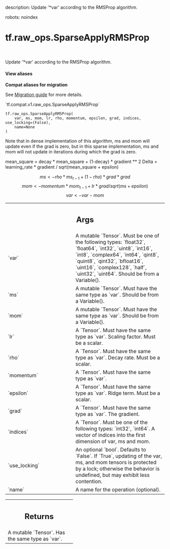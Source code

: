 description: Update '*var' according to the RMSProp algorithm.

robots: noindex

# tf.raw_ops.SparseApplyRMSProp

<!-- Insert buttons and diff -->

<table class="tfo-notebook-buttons tfo-api nocontent" align="left">

</table>



Update '*var' according to the RMSProp algorithm.

<section class="expandable">
  <h4 class="showalways">View aliases</h4>
  <p>
<b>Compat aliases for migration</b>
<p>See
<a href="https://www.tensorflow.org/guide/migrate">Migration guide</a> for
more details.</p>
<p>`tf.compat.v1.raw_ops.SparseApplyRMSProp`</p>
</p>
</section>

<pre class="devsite-click-to-copy prettyprint lang-py tfo-signature-link">
<code>tf.raw_ops.SparseApplyRMSProp(
    var, ms, mom, lr, rho, momentum, epsilon, grad, indices, use_locking=(False),
    name=None
)
</code></pre>



<!-- Placeholder for "Used in" -->

Note that in dense implementation of this algorithm, ms and mom will
update even if the grad is zero, but in this sparse implementation, ms
and mom will not update in iterations during which the grad is zero.

mean_square = decay * mean_square + (1-decay) * gradient ** 2
Delta = learning_rate * gradient / sqrt(mean_square + epsilon)

$$ms <- rho * ms_{t-1} + (1-rho) * grad * grad$$
$$mom <- momentum * mom_{t-1} + lr * grad / sqrt(ms + epsilon)$$
$$var <- var - mom$$

<!-- Tabular view -->
 <table class="responsive fixed orange">
<colgroup><col width="214px"><col></colgroup>
<tr><th colspan="2"><h2 class="add-link">Args</h2></th></tr>

<tr>
<td>
`var`
</td>
<td>
A mutable `Tensor`. Must be one of the following types: `float32`, `float64`, `int32`, `uint8`, `int16`, `int8`, `complex64`, `int64`, `qint8`, `quint8`, `qint32`, `bfloat16`, `uint16`, `complex128`, `half`, `uint32`, `uint64`.
Should be from a Variable().
</td>
</tr><tr>
<td>
`ms`
</td>
<td>
A mutable `Tensor`. Must have the same type as `var`.
Should be from a Variable().
</td>
</tr><tr>
<td>
`mom`
</td>
<td>
A mutable `Tensor`. Must have the same type as `var`.
Should be from a Variable().
</td>
</tr><tr>
<td>
`lr`
</td>
<td>
A `Tensor`. Must have the same type as `var`.
Scaling factor. Must be a scalar.
</td>
</tr><tr>
<td>
`rho`
</td>
<td>
A `Tensor`. Must have the same type as `var`.
Decay rate. Must be a scalar.
</td>
</tr><tr>
<td>
`momentum`
</td>
<td>
A `Tensor`. Must have the same type as `var`.
</td>
</tr><tr>
<td>
`epsilon`
</td>
<td>
A `Tensor`. Must have the same type as `var`.
Ridge term. Must be a scalar.
</td>
</tr><tr>
<td>
`grad`
</td>
<td>
A `Tensor`. Must have the same type as `var`. The gradient.
</td>
</tr><tr>
<td>
`indices`
</td>
<td>
A `Tensor`. Must be one of the following types: `int32`, `int64`.
A vector of indices into the first dimension of var, ms and mom.
</td>
</tr><tr>
<td>
`use_locking`
</td>
<td>
An optional `bool`. Defaults to `False`.
If `True`, updating of the var, ms, and mom tensors is protected
by a lock; otherwise the behavior is undefined, but may exhibit less
contention.
</td>
</tr><tr>
<td>
`name`
</td>
<td>
A name for the operation (optional).
</td>
</tr>
</table>



<!-- Tabular view -->
 <table class="responsive fixed orange">
<colgroup><col width="214px"><col></colgroup>
<tr><th colspan="2"><h2 class="add-link">Returns</h2></th></tr>
<tr class="alt">
<td colspan="2">
A mutable `Tensor`. Has the same type as `var`.
</td>
</tr>

</table>

